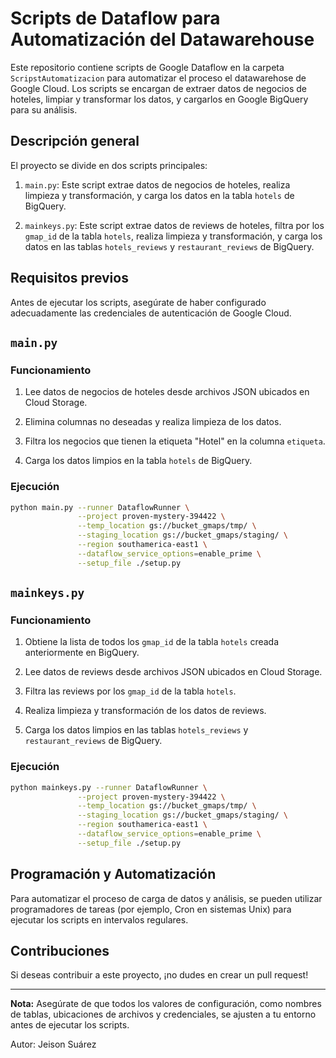 # Scripts de Dataflow para Automatización del Datawarehouse

Este repositorio contiene scripts de Google Dataflow en la carpeta `ScripstAutomatizacion` para automatizar el proceso el datawarehose de Google Cloud. Los scripts se encargan de extraer datos de negocios de hoteles, limpiar y transformar los datos, y cargarlos en Google BigQuery para su análisis.

## Descripción general

El proyecto se divide en dos scripts principales:

1. `main.py`: Este script extrae datos de negocios de hoteles, realiza limpieza y transformación, y carga los datos en la tabla `hotels` de BigQuery.

2. `mainkeys.py`: Este script extrae datos de reviews de hoteles, filtra por los `gmap_id` de la tabla `hotels`, realiza limpieza y transformación, y carga los datos en las tablas `hotels_reviews` y `restaurant_reviews` de BigQuery.

## Requisitos previos

Antes de ejecutar los scripts, asegúrate de haber configurado adecuadamente las credenciales de autenticación de Google Cloud.

## `main.py`

### Funcionamiento

1. Lee datos de negocios de hoteles desde archivos JSON ubicados en Cloud Storage.

2. Elimina columnas no deseadas y realiza limpieza de los datos.

3. Filtra los negocios que tienen la etiqueta "Hotel" en la columna `etiqueta`.

4. Carga los datos limpios en la tabla `hotels` de BigQuery.

### Ejecución

```bash
python main.py --runner DataflowRunner \
               --project proven-mystery-394422 \
               --temp_location gs://bucket_gmaps/tmp/ \
               --staging_location gs://bucket_gmaps/staging/ \
               --region southamerica-east1 \
               --dataflow_service_options=enable_prime \
               --setup_file ./setup.py
```

## `mainkeys.py`

### Funcionamiento

1. Obtiene la lista de todos los `gmap_id` de la tabla `hotels` creada anteriormente en BigQuery.

2. Lee datos de reviews desde archivos JSON ubicados en Cloud Storage.

3. Filtra las reviews por los `gmap_id` de la tabla `hotels`.

4. Realiza limpieza y transformación de los datos de reviews.

5. Carga los datos limpios en las tablas `hotels_reviews` y `restaurant_reviews` de BigQuery.

### Ejecución

```bash
python mainkeys.py --runner DataflowRunner \
               --project proven-mystery-394422 \
               --temp_location gs://bucket_gmaps/tmp/ \
               --staging_location gs://bucket_gmaps/staging/ \
               --region southamerica-east1 \
               --dataflow_service_options=enable_prime \
               --setup_file ./setup.py
```

## Programación y Automatización

Para automatizar el proceso de carga de datos y análisis, se pueden utilizar programadores de tareas (por ejemplo, Cron en sistemas Unix) para ejecutar los scripts en intervalos regulares.

## Contribuciones

Si deseas contribuir a este proyecto, ¡no dudes en crear un pull request!

---

**Nota:** Asegúrate de que todos los valores de configuración, como nombres de tablas, ubicaciones de archivos y credenciales, se ajusten a tu entorno antes de ejecutar los scripts.

Autor: Jeison Suárez
